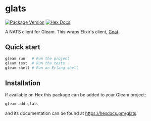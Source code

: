 # glats

[![Package Version](https://img.shields.io/hexpm/v/glats)](https://hex.pm/packages/glats)
[![Hex Docs](https://img.shields.io/badge/hex-docs-ffaff3)](https://hexdocs.pm/glats/)

A NATS client for Gleam. This wraps Elixir's client, [Gnat](https://hex.pm/packages/gnat).

## Quick start

```sh
gleam run   # Run the project
gleam test  # Run the tests
gleam shell # Run an Erlang shell
```

## Installation

If available on Hex this package can be added to your Gleam project:

```sh
gleam add glats
```

and its documentation can be found at <https://hexdocs.pm/glats>.
